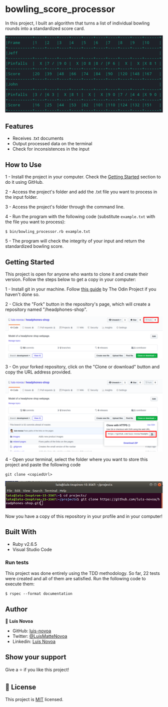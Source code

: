 # bowling_score_processor

In this project, I built an algorithm that turns a list of individual bowling rounds into a standardized score card.

![Algorithm output](./readme-imgs/algorithm_screenshot.png)

## Features
- Receives .txt documents
- Output processed data on the terminal
- Check for inconsistences in the input

## How to Use
1 - Install the project in your computer. Check the [Getting Started](##getting-started) section to do it using GitHub.

2 - Access the project's folder and add the .txt file you want to process in the input folder.

3 - Access the project's folder through the command line.

4 - Run the program with the following code (substitute ``example.txt`` with the file you want to process):

```
$ bin/bowling_processor.rb example.txt
```
5 - The program will check the integrity of your input and return the standardized bowling score.

## Getting Started

This project is open for anyone who wants to clone it and create their version. Follow the steps below to get a copy in your computer:

1 - Install git in your machine. Follow [this guide](https://www.theodinproject.com/courses/web-development-101/lessons/setting-up-git) by The Odin Project if you haven't done so.

2 - Click the "Fork" button in the repository's page, which will create a repository named "<yourUserName>/headphones-shop".

![Fork button highlight](./readme-imgs/step3.png)

3 - On your forked repository, click on the "Clone or download" button and copy the URL address provided.

![Clone or Download button expanded](./readme-imgs/step1.png)

4 - Open your terminal, select the folder where you want to store this project and paste the following code

```
git clone <copiedUrl>
```

![Terminal with the required code](./readme-imgs/step2.png)

Now you have a copy of this repository in your profile and in your computer!

## Built With
- Ruby v2.6.5
- Visual Studio Code

### Run tests
This project was done entirely using the TDD methodology. So far, 22 tests were created and all of them are satisfied. Run the following code to execute them:

```
$ rspec --format documentation
```

## Author

👤 **Luis Novoa**

- GitHub: [luis-novoa](https://github.com/luis-novoa)
- Twitter: [@LuisMatteNovoa](https://twitter.com/LuisMatteNovoa)
- Linkedin: [Luis Novoa](https://www.linkedin.com/in/luismattenovoa/)

## Show your support

Give a ⭐️ if you like this project!

## 📝 License

This project is [MIT](./LICENSE) licensed.